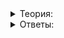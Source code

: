 
<details>
<summary>Теория:</summary>

# Скрывающиеся ошибки

Ошибки бывают очень коварны. Вначале они прячутся, а потом выскакивают в самый неудобный момент. В этом уроке попробуем найти и обезвредить ошибку традиционными способами.

Рассмотрим такой код для вычисления среднего арифметического числового вектора:

```cpp
#include <iostream>
#include <vector>

using namespace std;

template <class T>
double mean(const std::vector<T>& v) {
    T acc;

    for (size_t i = 0; i <= v.size(); ++i) {
        acc += v[i];
    }

    return static_cast<double>(acc) / v.size();
}

int main() {
    vector<double> u = {1, 2, 3, 4, 5};
    cout << "Mean: "s << mean(u) << endl;
}

```

Сохраним этот код в файл  `mean.cpp`. Будем использовать командную строку, поскольку в этой теме вам предстоит много работать с ней. Скомпилируем и запустим программу:

```
> g++ mean.cpp -o mean
> ./mean
Mean: 3

```

Так мы компилируем на UNIX-системах, под Windows мы запускали бы немного проще:

```
> g++ mean.cpp -o mean
> mean
Mean: 3

```

Программа выдала правильный ответ. Посмотрим, означает ли это, что в ней нет ошибок. Попробуем другой компилятор — Clang. Инструкции по его установке будут в одном из следующих уроков.

```cpp
> clang++ mean.cpp -o mean
> ./mean
Mean: -nan

```

Под Windows был бы такой код:

```cpp
> clang++ mean.cpp -o mean.exe
> mean
Mean: -nan

```

Как видим, результат уже другой — получилось особое значение, даже не число. Значит, в программе есть ошибки, и выявить их простым тестированием с g++ не получилось..

В этом уроке мы не пользуемся специальными средствами, поэтому остаётся одно «‎народное средство»‎ — добавить отладочные выводы в код программы. Они должны выводить информацию о состоянии программы. Так мы поймём, в какой момент что-то пошло не так.

```cpp
template <class T>
double mean(const std::vector<T>& v) {
    T acc;

    for (size_t i = 0; i <= v.size(); ++i) {
        acc += v[i];
        cout << "v["s << i << "] = "s << v[i] << endl;
        cout << "acc: "s << acc << endl;
    }

    return static_cast<double>(acc) / v.size();
}

```

Запустим программу и посмотрим на вывод:

```
Mean: v[0] = 1
acc: 1
v[1] = 2
acc: 3
v[2] = 3
acc: 6
v[3] = 4
acc: 10
v[4] = 5
acc: 15
v[5] = -1.08671e-311
acc: 15
3

```

Удивительно, но ответ внезапно стал правильным! Однако ошибка всё равно обнаружена: мы прибавляем лишнее слагаемое  `v[5]`, которое вообще отсутствует в векторе и имеет странное значение.

Мы обратились к несуществующему элементу вектора и не только не получили сообщения об ошибке, но даже в ряде случаев увидели правильный ответ. Значит,  `operator []`  для вектора не имеет никакого контроля ошибок. Сделано это из принципа нулевого оверхеда: проверка значения на соответствие диапазону создавала бы условный переход. Такая операция, как вы знаете из темы о профилировке, довольно затратна для процессора.

Чтобы избежать ошибок, можно перед каждым обращением к вектору вставить  `assert`, проверяющий корректность индекса. Либо использовать метод  `at`, который сгенерирует исключение при попытке обратиться к неверному индексу:

```cpp
template <class T>
double mean(const std::vector<T>& v) {
    T acc;

    for (size_t i = 0; i <= v.size(); ++i) {
        acc += v.at(i);
    }

    return static_cast<double>(acc) / v.size();
}

```

Поскольку исключение мы не ловим, при попытке запуска программа будет падать, сообщая о том, что в ней есть баг:

_________________________________________________
_________________________________________________
_________________________________________________
_________________________________________________
_________________________________________________
_________________________________________________
_________________________________________________
_________________________________________________

В консоли можно увидеть такое сообщение:

```cpp
> g++ mean.cpp -o mean
> ./mean
Mean: terminate called after throwing an instance of 'std::out_of_range'
  what():  vector::_M_range_check: __n (which is 5) >= this->size() (which is 5)

This application has requested the Runtime to terminate it in an unusual way.
Please contact the application's support team for more information.

```

Оно говорит, что проблема в обращении к несуществующему элементу вектора, и даже приводит некоторую конкретику: индекс элемента, размер вектора. Но из сообщения ничего не понятно о том, где именно баг в коде.

Чтобы найти проблемное место, соберём программу с отладочной информацией и без оптимизации. Затем запустим gdb и добавим команду  `break abort`, чтобы отладчик остановил выполнение при возникновении исключения. После остановки воспользуемся командой  `bt`  для нахождения места ошибки.

```cpp
> g++ mean.cpp -o mean -g -O0
> gdb mean
(gdb) break abort
Breakpoint 1 at 0x6144d595
(gdb) r
Mean:
Thread 1 hit Breakpoint 1, 0x000000006144d595 in msvcrt!abort ()
(gdb) bt
...
#8  0x0000000000402e38 in mean<double> (v=std::vector of length 5, capacity 5 = {...}) at mean.cpp:16
#9  0x0000000000401605 in main () at mean.cpp:25

```

Восьмой фрейм показывает точное место ошибки — файл и номер строки.

Как видите, выявлять ошибки вручную довольно сложно. Нам повезло, что мы догадались использовать  `at`  в нужном месте.

----------

Теперь представьте, что перед вами большая программа: сотни файлов и везде используются векторы. Но что-то в ней идёт не так, ответ выдаётся неверный. Вы подозреваете, что где-нибудь есть выход за пределы диапазона вектора. Подумайте, как можно обнаружить эту проблему?

-   Это делать не нужно, компилятор скомпилировал программу
    
-   Компилятор должен найти выход за границы вектора и сообщить об ошибке
    
-   Достаточно лишь заменить все операторы индексации на вызовы метода  `at`
    
-   Вы шутите? Нужен какой-то нормальный выход
    

Об этом выходе вы узнаете в следующем уроке.

</details>

<details>
<summary>Ответы:</summary>

# Ответы на задания

Теперь представьте, что перед вами большая программа: сотни файлов и везде используются векторы. Но что-то в ней идёт не так, ответ выдаётся неверный. Вы подозреваете, что где-нибудь есть выход за пределы диапазона вектора. Подумайте, как можно обнаружить эту проблему?

-   **(-)**  Это делать не нужно, компилятор скомпилировал программу

> Но ответ-то неправильный!

-   **(-)**  Компилятор должен найти выход за границы вектора и сообщить об ошибке

> Компилятор такое не находит

-   **(-)**  Достаточно лишь заменить все операторы индексации на вызовы метода  `at`

> Такое себе удовольствие, а если где-то забудете?

-   **(+)**  Вы шутите? Нужен какой-то нормальный выход

</details>
